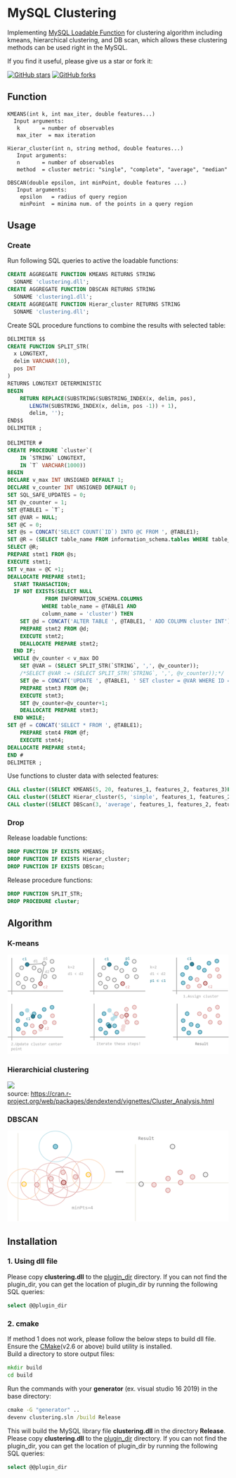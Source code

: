 # MySQL Clustering
Implementing [MySQL Loadable Function](https://dev.mysql.com/doc/extending-mysql/8.0/en/adding-loadable-function.html) for clustering algorithm including kmeans, hierarchical clustering, and DB scan, which allows these clustering methods can be used right in the MySQL.

If you find it useful, please give us a star or fork it:

[![GitHub stars](https://img.shields.io/github/stars/Dawson-ma/MySQL-clustering.svg?style=social&label=Star)](https://github.com/Dawson-ma/MySQL-clustering/stargazers) [![GitHub forks](https://img.shields.io/github/forks/Dawson-ma/MySQL-clustering.svg?style=social&label=Fork)](https://github.com/Dawson-ma/MySQL-clustering/network)

## Function
```
KMEANS(int k, int max_iter, double features...)
  Input arguments:
   k       = number of observables
   max_iter  = max iteration
```
```
Hierar_cluster(int n, string method, double features...)
   Input arguments:
   n       = number of observables
   method  = cluster metric: "single", "complete", "average", "median"
```
```
DBSCAN(double epsilon, int minPoint, double features ...)
   Input arguments:
    epsilon   = radius of query region
    minPoint  = minima num. of the points in a query region
```

## Usage
### Create
Run following SQL queries to active the loadable functions:
```SQL
CREATE AGGREGATE FUNCTION KMEANS RETURNS STRING
  SONAME 'clustering.dll';
CREATE AGGREGATE FUNCTION DBSCAN RETURNS STRING
  SONAME 'clustering1.dll';
CREATE AGGREGATE FUNCTION Hierar_cluster RETURNS STRING
  SONAME 'clustering.dll';
```
Create SQL procedure functions to combine the results with selected table:
```SQL
DELIMITER $$
CREATE FUNCTION SPLIT_STR(
  x LONGTEXT,
  delim VARCHAR(10),
  pos INT
)
RETURNS LONGTEXT DETERMINISTIC
BEGIN 
    RETURN REPLACE(SUBSTRING(SUBSTRING_INDEX(x, delim, pos),
       LENGTH(SUBSTRING_INDEX(x, delim, pos -1)) + 1),
       delim, '');
END$$
DELIMITER ;

DELIMITER #
CREATE PROCEDURE `cluster`(
	IN `STRING` LONGTEXT,
    IN `T` VARCHAR(1000))
BEGIN
DECLARE v_max INT UNSIGNED DEFAULT 1;
DECLARE v_counter INT UNSIGNED DEFAULT 0;
SET SQL_SAFE_UPDATES = 0;
SET @v_counter = 1;
SET @TABLE1 = `T`;
SET @VAR = NULL;
SET @C = 0;
SET @s = CONCAT('SELECT COUNT(`ID`) INTO @C FROM ', @TABLE1); 
SET @R = (SELECT table_name FROM information_schema.tables WHERE table_name=`T`);
SELECT @R;
PREPARE stmt1 FROM @s; 
EXECUTE stmt1;
SET v_max = @C +1;
DEALLOCATE PREPARE stmt1;
  START TRANSACTION;
  IF NOT EXISTS(SELECT NULL
            FROM INFORMATION_SCHEMA.COLUMNS
           WHERE table_name = @TABLE1 AND
           column_name = 'cluster') THEN
	SET @d = CONCAT('ALTER TABLE ', @TABLE1, ' ADD COLUMN cluster INT');
    PREPARE stmt2 FROM @d; 
	EXECUTE stmt2;
    DEALLOCATE PREPARE stmt2;
  END IF;
  WHILE @v_counter < v_max DO
	SET @VAR = (SELECT SPLIT_STR(`STRING`, ',', @v_counter));
    /*SELECT @VAR := (SELECT SPLIT_STR(`STRING`, ',', @v_counter));*/
    SET @e = CONCAT('UPDATE ', @TABLE1, ' SET cluster = @VAR WHERE ID = @v_counter');
    PREPARE stmt3 FROM @e; 
	EXECUTE stmt3;
    SET @v_counter=@v_counter+1;
    DEALLOCATE PREPARE stmt3;
  END WHILE;
SET @f = CONCAT('SELECT * FROM ', @TABLE1);
    PREPARE stmt4 FROM @f; 
	EXECUTE stmt4;
DEALLOCATE PREPARE stmt4;
END #
DELIMITER ;
```
Use functions to cluster data with selected features:
```SQL
CALL cluster((SELECT KMEANS(5, 20, features_1, features_2, features_3)FROM table), 'table');
CALL cluster((SELECT Hierar_cluster(5, 'simple', features_1, features_2, features_3)FROM table), 'table');
CALL cluster((SELECT DBScan(3, 'average', features_1, features_2, features_3)FROM table), 'table');
```

### Drop
Release loadable functions:
```SQL
DROP FUNCTION IF EXISTS KMEANS;
DROP FUNCTION IF EXISTS Hierar_cluster;
DROP FUNCTION IF EXISTS DBScan;
```
Release procedure functions:
```SQL
DROP FUNCTION SPLIT_STR;
DROP PROCEDURE cluster;
```

## Algorithm
### K-means
![](https://github.com/Dawson-ma/MySQL-clustering/blob/main/img/kmeans.png)

### Hierarchicial clustering
![](https://upload.wikimedia.org/wikipedia/commons/thumb/1/12/Iris_dendrogram.png/800px-Iris_dendrogram.png)  
source: https://cran.r-project.org/web/packages/dendextend/vignettes/Cluster_Analysis.html

### DBSCAN
![](https://github.com/Dawson-ma/MySQL-clustering/blob/main/img/DBSCAN.png)


## Installation
### 1. Using dll file
Please copy **clustering.dll** to the [plugin_dir](https://dev.mysql.com/doc/refman/8.0/en/server-system-variables.html#sysvar_plugin_dir) directory.
If you can not find the plugin_dir, you can get the location of plugin_dir by running the following SQL queries:
```SQL
select @@plugin_dir
```

### 2. cmake
If method 1 does not work, please follow the below steps to build dll file.
Ensure the [CMake](http://www.cmake.org)(v2.6 or above) build utility is installed.  
Build a directory to store output files:
```cmd
mkdir build
cd build
```
Run the commands with your **generator** (ex. visual studio 16 2019) in the base directory:
```cmd
cmake -G "generator" ..
devenv clustering.sln /build Release
```
This will build the MySQL library file **clustering.dll** in the directory **Release**.
Please copy **clustering.dll** to the [plugin_dir](https://dev.mysql.com/doc/refman/8.0/en/server-system-variables.html#sysvar_plugin_dir) directory.
If you can not find the plugin_dir, you can get the location of plugin_dir by running the following SQL queries:
```SQL
select @@plugin_dir
```
